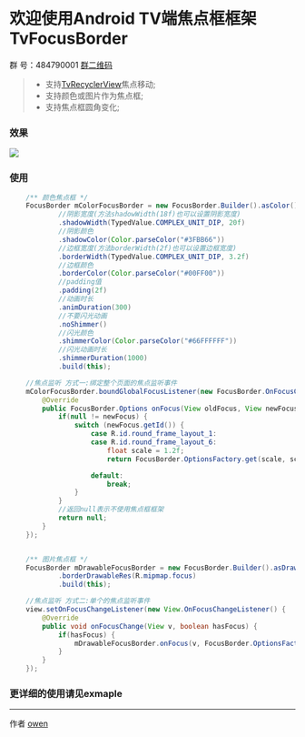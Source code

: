 # 欢迎使用Android TV端焦点框框架 TvFocusBorder

群   号：484790001 [群二维码](https://github.com/zhousuqiang/TvRecyclerView/blob/master/images/qq.png)

>* 支持[TvRecyclerView](https://github.com/zhousuqiang/TvRecyclerView)焦点移动;
>* 支持颜色或图片作为焦点框;
>* 支持焦点框圆角变化;

### 效果

![](https://github.com/zhousuqiang/TvFocusBorder/blob/master/image/focus3.gif)

### 使用
```java
    /** 颜色焦点框 */
    FocusBorder mColorFocusBorder = new FocusBorder.Builder().asColor()
            //阴影宽度(方法shadowWidth(18f)也可以设置阴影宽度)
            .shadowWidth(TypedValue.COMPLEX_UNIT_DIP, 20f)
            //阴影颜色
            .shadowColor(Color.parseColor("#3FBB66"))
            //边框宽度(方法borderWidth(2f)也可以设置边框宽度)
            .borderWidth(TypedValue.COMPLEX_UNIT_DIP, 3.2f)
            //边框颜色
            .borderColor(Color.parseColor("#00FF00"))
            //padding值
            .padding(2f)
            //动画时长
            .animDuration(300)
            //不要闪光动画
            .noShimmer()
            //闪光颜色
            .shimmerColor(Color.parseColor("#66FFFFFF"))
            //闪光动画时长
            .shimmerDuration(1000)
            .build(this);

    //焦点监听 方式一:绑定整个页面的焦点监听事件
    mColorFocusBorder.boundGlobalFocusListener(new FocusBorder.OnFocusCallback() {
        @Override
        public FocusBorder.Options onFocus(View oldFocus, View newFocus) {
            if(null != newFocus) {
                switch (newFocus.getId()) {
                    case R.id.round_frame_layout_1:
                    case R.id.round_frame_layout_6:
                        float scale = 1.2f;
                        return FocusBorder.OptionsFactory.get(scale, scale, dp2px(radius) * scale);

                    default:
                        break;
                }
            }
            //返回null表示不使用焦点框框架
            return null;
        }
    });


    /** 图片焦点框 */
    FocusBorder mDrawableFocusBorder = new FocusBorder.Builder().asDrawable()
            .borderDrawableRes(R.mipmap.focus)
            .build(this);

    //焦点监听 方式二:单个的焦点监听事件
    view.setOnFocusChangeListener(new View.OnFocusChangeListener() {
        @Override
        public void onFocusChange(View v, boolean hasFocus) {
            if(hasFocus) {
                mDrawableFocusBorder.onFocus(v, FocusBorder.OptionsFactory.get(1.2f, 1.2f));
            }
        }
    });

```

### 更详细的使用请见exmaple

------


作者 [owen](https://github.com/zhousuqiang)
